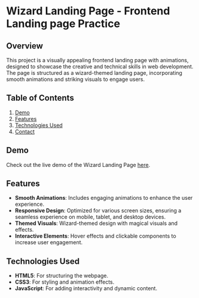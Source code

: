 # Wizard Landing Page - Frontend Landing page Practice

## Overview

This project is a visually appealing frontend landing page with animations, designed to showcase the creative and technical skills in web development. The page is structured as a wizard-themed landing page, incorporating smooth animations and striking visuals to engage users.

## Table of Contents

1. [Demo](#demo)
2. [Features](#features)
3. [Technologies Used](#technologies-used)
4. [Contact](#contact)

## Demo

Check out the live demo of the Wizard Landing Page [here](https://aditya-deokar.github.io/frontEnd-practice-1-Wizard-landing-page-/).

## Features

- **Smooth Animations**: Includes engaging animations to enhance the user experience.
- **Responsive Design**: Optimized for various screen sizes, ensuring a seamless experience on mobile, tablet, and desktop devices.
- **Themed Visuals**: Wizard-themed design with magical visuals and effects.
- **Interactive Elements**: Hover effects and clickable components to increase user engagement.

## Technologies Used

- **HTML5**: For structuring the webpage.
- **CSS3**: For styling and animation effects.
- **JavaScript**: For adding interactivity and dynamic content.

